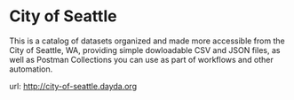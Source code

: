 # City of Seattle

This is a catalog of datasets organized and made more accessible from the City of Seattle, WA, providing simple dowloadable CSV and JSON files, as well as Postman Collections you can use as part of workflows and other automation.

url: http://city-of-seattle.dayda.org

